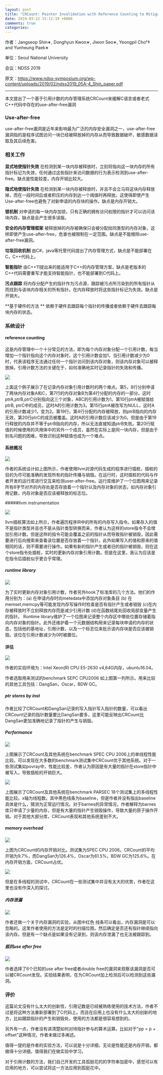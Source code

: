 ```yaml
---
layout: post
title: "CRCount: Pointer Invalidation with Reference Counting to Mitigate Use-after-free in Legacy C/C++"
date: 2019-03-22 15:12:19 +0800
comments: true
categories: 
---
```


作者：Jangseop Shin∗, Donghyun Kwon∗, Jiwon Seo∗, Yeongpil Cho†‡ and Yunheung Paek∗

单位：Seoul National University

会议：NDSS 2019

原文：https://www.ndss-symposium.org/wp-content/uploads/2019/02/ndss2019_05A-4_Shin_paper.pdf


<hr/>

本文提出了一个基于引用计数的内存管理系统CRCount来缓解C语言或者老式C++代码中存在的use-after-free漏洞

<!--more-->

### Use-after-free

use-after-free漏洞是近年来影响最为广泛的内存安全漏洞之一，use-after-free漏洞指的是程序试图访问一块已经被释放掉的内存从而导致数据破坏，敏感数据读取及其后续危害。

### 相关工作

**显式地使指针失效** 在检测到某一块内存被释放时，立刻将指向这一块内存的所有指针标记为失效，任何通过这些指针来访问数据的行为表示检测到use-after-free。缺点是性能较差，内存开销比较大。

**隐式地使指针失效** 在检测到某一块内存被释放时，并且不会立马将这块内存释放掉，而在一段时间后或者积压的内存到达一个阈值时再释放。这使得即使产生Use-after-free也避免了对新申请的内存块的操作。缺点是内存开销大。

**锁机制** 对申请的每一块内存加锁，只有正确的拥有访问权限的指针才可以访问该块内存。缺点是会产生很多误报。

**安全的内存管理框架** 被释放掉的内存被确保只会被分配给同类型的内存对象，这样即使产生use-after-free，危害也被限制在一定范围。缺点是不能根除use-after-free漏洞。

**垃圾回收机制** 由C#，java等托管代码提出了内存管理方式，缺点是不能部署在C，C++代码上。

**智能指针** 由C++11提出来的能适用于C++的内存管理方案，缺点是老版本的C++代码需要重写才能支持智能指针，也不能部署到C代码上。

**污点跟踪** 将内存分配产生的指针作为污点源，跟踪被污点所污染到的所有指针从而找到与该块内存相关的所有指针。在内存释放时将这些指针标记为失效。缺点是开销大。

**基于硬件的方法 ** 依赖于硬件去跟踪每个指针的传播或者依赖于硬件去跟踪每块内存的状态。

### 系统设计

#### reference counting

这是内存管理中一个十分常见的方法，即为每个内存对象分配一个引用计数，每当增加一个指针指向这个内存对象时，这个引用计数会加1，当引用计数减少为0时，代表该程序无法通过任何一个指针访问到该内存对象，则该内存对象可以被释放掉。引用计数方法的关键在于，如何准确地实时记录指针的失效和传播。



![](/images/2019-03-22/1.png)

上面这个例子展示了在记录内存对象引用计数时的两个难点。第5，8行分别申请了两块内存对象A和C，第7行的内存对象B为第4行分配的内存的一部分。这时ptrA,ptrB,ptrC分别指向这三个对象，ABC的引用计数为1。第10行ptrA被赋值给ptrB, ptrC中的成员，这时A的引用计数为3。第15行ptrA被改写为NULL，这时A的引用计数减少1，变为2。第19行，第4行分配的内存被释放，则ptrB指向的内存无效，第20行ptrC的成员被覆盖。这时A的引用计数应该减少为0。但是由于第19行释放的内存并不等于ptrB指向的内存，所以无法直接知道ptrB失败。第20行赋值的时候使用的共用体中的另外一个成员，虽然在实际上是同一块内存，但是由于别名问题的困难，导致识别这种赋值也成为一个难点。

#### 系统概况

![](/images/2019-03-22/2.png)

作者的系统设计如上图所示，作者使用llvm对源代码生成的程序进行插桩，插桩的目的为尽可能准确的发现所有的指针传播与销毁。在运行时，这时插桩的代码与作者开发的运行库进行交互来检测user-after-free。运行库维护了一个位图用来记录所有8字节对齐的内存处是否存放着一个指针以及内存对象的状态，如内存对象引用记数，内存对象是否应该被释放的标志位。

#####llvm instrumentation

![](/images/2019-03-22/3.png)

llvm插桩算法如上所示，作者遍历程序IR中的所有的内存写入指令。如果存入的值不是指针类型并且也不是从指针类型转换而来，作者认为这样的store指令不会增加引用计数。但是这样的指令可能会覆盖之前的指针从而导致指针被销毁，因此需要进行后向搜索来查看该位置是否存放着一个指针。此外如果写入的值和原来的值相同的话，则不需要进行操作。如果有新的指针产生或者旧的指针被销毁，则在这个store指令处插桩，实时的更新内存对象引用计数。但是在这里，我认为应该是在指令后插桩似乎更合乎常理。

##### runtime library

![](/images/2019-03-22/4.png)

为了实时更新内存对象引用计数，作者另外hook了标准库的几个方法。他们的作用分别为：(a) 在申请内存时向metedata中添加内存对象条目 (b) 在memset,memcpy等可能发现内存写操作时检查是否有指针产生或者销毁 (c)在内存被释放时不立刻释放内存而是减少引用计数 (d)在函数结尾处回收局部变量产生的指针。
Runtime library维护了一个位图来记录整个内存区中哪些位置存储着指向内存对象的指针。此外还维护着一个元数据结构用来记录每块申请的内存的状态，包括他的基地址，引用计数，以及一个标志位来批示该内存块是否应该被销毁。该位在引用计数减少为0时被置位。

#### 评估

![](/images/2019-03-22/5.png)

作者的实验环境为：Intel Xeon(R) CPU E5-2630 v4,64G内存，ubuntu16.04。

作者选取用来测试的benchmark SEPC CPU2006 如上图第一列所示。用来比较的其他工具包括：DangSan，Oscar，BDW GC。

##### ptr stores by inst

作者比较了CRCount和DangSan记录的写入指针写入指针的数量，可以看出CRCount记录的指针数量要比DangSan要多，这里可能反映出CRCount比DangSan更加准确地记录了指针的产生与销毁。

##### Performance

![](/images/2019-03-22/6.png)

上图展示了CRCount及其他系统在benchmark SPEC CPU 2006上的单线程性能比较。可以发现在大多数的benchmark测试集中CRCount优于其他系统。对于一些测试集如povray中，性能比较差，作者认为原因是有大量的指针在store指针中被写入，导致插桩的开销巨大。



![](/images/2019-03-22/8.png)

上图展示了CRCount及其他系统在benchmark PARSEC 18个测试集上的多线程性能比较。x轴为线程数。其中黑色线条为baseline，但是作者并没有指出baseline具体是什么，猜测为正常运行情况。对于barnes的异常情况，作者解释为barnes库只申请了少量的内存，但是有大量的指针产生销毁操作，导致大量的原子操作开销。对于其他大部分库，CRCount表现和其他系统差别不大。

##### memory overhead

![](/images/2019-03-22/9.png)

上图为CRCount的内存开销对比。测试集为SPEC CPU 2006。CRCount的平均开销为9.7%，而DangSan为126.4%，Oscar为61.5%，BDW GC为125.6%。在内存开销方面，CRCount占优。

![](/images/2019-03-22/10.png)

但是在多线程的测试中，CRCount在一些测试集中并没有太大的优势，作者在这里也没有作深入的探讨。

##### 内存泄漏

![](/images/2019-03-22/11.png)

作者还做一个关于内存漏洞的实验，从图中红色 线条可以看出，内存漏洞是可以忽略的。这里作者使用的方法是定时的扫描位图，然后确定是否还有指针继续指向该内存。但是有一个缺点是如果没有记录到，则该内存泄漏了也无法被跟踪到。

##### 抵抗use after free

![](/images/2019-03-22/12.png)

作者选择了6个已知的use after free或者double free的漏洞来观察该漏洞是否可以被CRCount发现。实验结果表明，在为CRCount加上检测后可以检测到这些漏洞。



### 评价

这篇论文没有什么太大的创新性，引用记数是已经被熟练使用的技术方法，作者不过是将这种方法重新部署到了C代码上。而且在应用上也没有什么太大的创新的地方，比如跟踪指针的产生和销毁处，使用的方法都是很容易想到的。

另外有一点，作者没有讲清楚如何对待指针参与的算术运算。比如对于"pp = p + offset"这种情况，作者未做过多阐述。

值得一提的是作者的实验方法，可以说是十分详细，无论是性能还是内存开销，都做得十分详细，值得我们在做实验中学习。

对于引用计数的方法，我们自己开发的工具孤挺花的的字符串加密中，感觉可以有应用的地方，可以尝试将这一方法应用到孤挺花中。